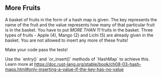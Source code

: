 ## More Fruits

A basket of fruits in the form of a hash map is given. The key
represents the name of the fruit and the value represents how many
of that particular fruit is in the basket. You have to put *MORE
THAN 11* fruits in the basket. Three types of fruits - Apple (4),
Mango (2) and Lichi (5) are already given in the basket. You are
not allowed to insert any more of these fruits!

Make your code pass the tests!

<div class="hint"> Use the `entry()` and  `or_insert()` methods of `HashMap` to achieve this.</div></li>

<div class="hint">Learn more at <a href="https://doc.rust-lang.org/stable/book/ch08-03-hash-maps.html#only-inserting-a-value-if-the-key-has-no-value">https://doc.rust-lang.org/stable/book/ch08-03-hash-maps.html#only-inserting-a-value-if-the-key-has-no-value</a></div>
